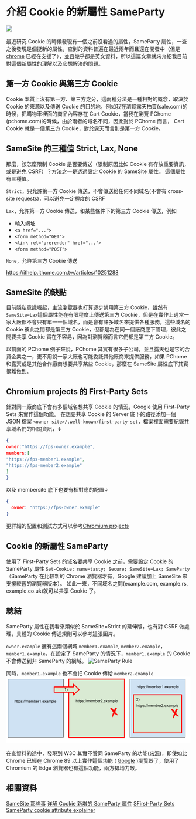 # 介紹 Cookie 的新屬性 SameParty

![](https://i.imgur.com/jYgKebp.png)

最近研究 Cookie 的時候發現有一個之前沒看過的屬性，SameParty 屬性，一查之後發現是個挺新的屬性，查到的資料普遍在最近兩年而且還在開發中（但是 [chrome](https://www.chromestatus.com/feature/5280634094223360) 已經在支援了），並且幾乎都是英文資料，所以這篇文章就來介紹我目前對這個新屬性的理解以及它想解決的問題。

## 第一方 Cookie 與第三方 Cookie

Cookie 本質上沒有第一方、第三方之分，這兩種分法是一種相對的概念，取決於 Cookie 的來源以及傳送 Cookie 的目的地，例如我在瀏覽露天拍賣(sale.com)的時候，把購物車裡面的商品內容存在 Cart Cookie，當我在瀏覽 PChome (pchome.com)的時候，由於兩者的域名不同，因此對於 PChome 而言， Cart Cookie 就是一個第三方 Cookie，對於露天而言則是第一方 Cookie。

## SameSite 的三種值 Strict, Lax, None

那麼，該怎麼限制 Cookie 是否要傳送（限制原因比如 Cookie 有存放重要資訊，或是避免 CSRF）？方法之一是透過設定 Cookie 的 SameSite 屬性。
這個屬性有三種值。

`Strict`，只允許第一方 Cookie 傳送，不會傳送給任何不同域名(不會有 cross-site requests)，可以避免一定程度的 CSRF

`Lax`，允許第一方 Cookie 傳送，和某些條件下的第三方 Cookie 傳送，例如
* 輸入網址
* `<a href="...">`
* `<form method="GET">`
* `<link rel="prerender" href="...">`
* `<form method="POST">`

`None`，允許第三方 Cookie 傳送

https://ithelp.ithome.com.tw/articles/10251288
## SameSite 的缺點

目前隱私意識崛起，主流瀏覽器也打算逐步禁用第三方 Cookie，雖然有`SameSite=Lax`這個屬性能在有限程度上傳送第三方 Cookie，但是在實作上通常一家大廠都不會只有單一一個域名，而是會有許多域名來提供各種服務，這些域名的 Cookie 彼此之間都是第三方 Cookie，但都是為在同一個廠商底下管理，彼此之間要共享 Cookie 實在不容易，因為對瀏覽器而言它們都是第三方 Cookie。

以前面的 PChome 例子來說，PChome 其實有很多子公司，並且露天也是它的合資企業之一，更不用說一家大廠也可能委託其他廠商來提供服務，如果 PChome 和露天或是其他合作廠商想要共享某些 Cookie，那麼在 SameSite 屬性底下其實很難做到。

## Chromium projects 的 First-Party Sets

針對同一廠商底下會有多個域名想共享 Cookie 的情況，Google 使用 First-Party Sets 來實作這個功能。
在想要共享 Cookie 的 Server 底下的路徑添加一個 JSON 檔案 `<owner site>/.well-known/first-party-set`，檔案裡面需要紀錄共享域名們的相關資訊，↓
```json
{
owner:"https://fps-owner.example",
members:[
"https://fps-member1.example",
"https://fps-member2.example"
]
}
```
以及 membersite 底下也要有相對應的配置↓
```json
{
  owner: "https://fps-owner.example"
}
```

更詳細的配置和測試方式可以參考[Chromium projects](https://www.chromium.org/updates/first-party-sets)

## Cookie 的新屬性 SameParty

使用了 First-Party Sets 的域名要共享 Cookie 之前，需要設定 Cookie 的 SameParty 屬性
`Set-Cookie: name=tasty; Secure; SameSite=Lax; SameParty`（SameParty 在比較新的 Chrome 瀏覽器才有，Google 建議加上 SameSite 來支援較舊的瀏覽器版本）。
如此一來，不同域名之間(example.com, example.rs, example.co.uk)就可以共享 Cookie 了。

## 總結

SameParty 屬性在我看來類似於 SameSite=Strict 的延伸版，也有對 CSRF 做處理，具體的 Cookie 傳送規則可以參考這張圖片。

`owner.example` 擁有這兩個網域 `member1.example`, `member2.example`，`member1.example`，在設定了 SameParty 的情況下，`member1.example` 的 Cookie 不會傳送到非 SameParty 的網域。
![SameParty Rule](https://raw.githubusercontent.com/cfredric/sameparty/main/images/same_party_table.png)

同時，`member1.example` 也不會把 Cookie 傳給  `member2.example` 
![SameParty Rule](https://github.com/cfredric/sameparty/raw/main/images/same_party_sop.png)

在查資料的途中，發現到 W3C 其實不贊同 SameParty 的功能([來源](https://www.theregister.com/2021/04/08/w3c_google_multple_domains/))，即使如此 Chrome 已經在 Chrome 89 以上實作這個功能 ( [Google](https://github.com/cfredric/sameparty) )瀏覽器了，使用了 Chromium 的 Edge 瀏覽器也有這個功能，兩方勢均力敵。

## 相關資料
[SameSite 那些事](https://segmentfault.com/a/1190000040161207)
[详解 Cookie 新增的 SameParty 属性](https://juejin.cn/post/7002011181221167118#heading-5)
[SFirst-Party Sets](https://github.com/privacycg/first-party-sets7)
[SameParty cookie attribute explainer
](https://github.com/cfredric/sameparty)
